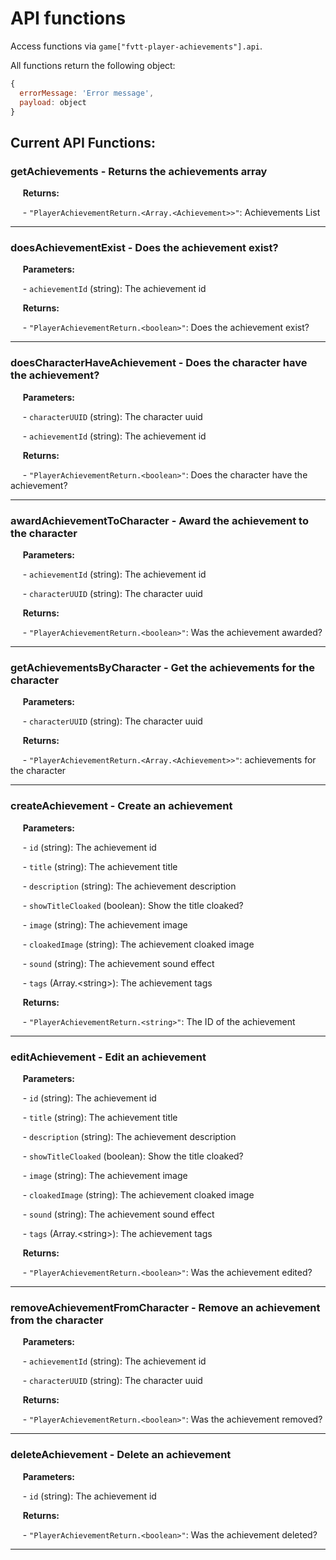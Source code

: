 # API functions

Access functions via `game["fvtt-player-achievements"].api`.

All functions return the following object:

  ```javascript
  {
    errorMessage: 'Error message',
    payload: object
  }
  ```

## Current API Functions:

### getAchievements - Returns the achievements array



&nbsp;&nbsp;&nbsp;&nbsp; **Returns:**

&nbsp;&nbsp;&nbsp;&nbsp;  - `"PlayerAchievementReturn.<Array.<Achievement>>"`: Achievements List

<hr/>


### doesAchievementExist - Does the achievement exist?


&nbsp;&nbsp;&nbsp;&nbsp; **Parameters:**

  &nbsp;&nbsp;&nbsp;&nbsp;  - `achievementId` (string): The achievement id

&nbsp;&nbsp;&nbsp;&nbsp; **Returns:**

&nbsp;&nbsp;&nbsp;&nbsp;  - `"PlayerAchievementReturn.<boolean>"`: Does the achievement exist?

<hr/>


### doesCharacterHaveAchievement - Does the character have the achievement?


&nbsp;&nbsp;&nbsp;&nbsp; **Parameters:**

  &nbsp;&nbsp;&nbsp;&nbsp;  - `characterUUID` (string): The character uuid

  &nbsp;&nbsp;&nbsp;&nbsp;  - `achievementId` (string): The achievement id

&nbsp;&nbsp;&nbsp;&nbsp; **Returns:**

&nbsp;&nbsp;&nbsp;&nbsp;  - `"PlayerAchievementReturn.<boolean>"`: Does the character have the achievement?

<hr/>


### awardAchievementToCharacter - Award the achievement to the character


&nbsp;&nbsp;&nbsp;&nbsp; **Parameters:**

  &nbsp;&nbsp;&nbsp;&nbsp;  - `achievementId` (string): The achievement id

  &nbsp;&nbsp;&nbsp;&nbsp;  - `characterUUID` (string): The character uuid

&nbsp;&nbsp;&nbsp;&nbsp; **Returns:**

&nbsp;&nbsp;&nbsp;&nbsp;  - `"PlayerAchievementReturn.<boolean>"`: Was the achievement awarded?

<hr/>


### getAchievementsByCharacter - Get the achievements for the character


&nbsp;&nbsp;&nbsp;&nbsp; **Parameters:**

  &nbsp;&nbsp;&nbsp;&nbsp;  - `characterUUID` (string): The character uuid

&nbsp;&nbsp;&nbsp;&nbsp; **Returns:**

&nbsp;&nbsp;&nbsp;&nbsp;  - `"PlayerAchievementReturn.<Array.<Achievement>>"`: achievements for the character

<hr/>


### createAchievement - Create an achievement


&nbsp;&nbsp;&nbsp;&nbsp; **Parameters:**

  &nbsp;&nbsp;&nbsp;&nbsp;  - `id` (string): The achievement id

  &nbsp;&nbsp;&nbsp;&nbsp;  - `title` (string): The achievement title

  &nbsp;&nbsp;&nbsp;&nbsp;  - `description` (string): The achievement description

  &nbsp;&nbsp;&nbsp;&nbsp;  - `showTitleCloaked` (boolean): Show the title cloaked?

  &nbsp;&nbsp;&nbsp;&nbsp;  - `image` (string): The achievement image

  &nbsp;&nbsp;&nbsp;&nbsp;  - `cloakedImage` (string): The achievement cloaked image

  &nbsp;&nbsp;&nbsp;&nbsp;  - `sound` (string): The achievement sound effect

  &nbsp;&nbsp;&nbsp;&nbsp;  - `tags` (Array.&lt;string&gt;): The achievement tags

&nbsp;&nbsp;&nbsp;&nbsp; **Returns:**

&nbsp;&nbsp;&nbsp;&nbsp;  - `"PlayerAchievementReturn.<string>"`: The ID of the achievement

<hr/>


### editAchievement - Edit an achievement


&nbsp;&nbsp;&nbsp;&nbsp; **Parameters:**

  &nbsp;&nbsp;&nbsp;&nbsp;  - `id` (string): The achievement id

  &nbsp;&nbsp;&nbsp;&nbsp;  - `title` (string): The achievement title

  &nbsp;&nbsp;&nbsp;&nbsp;  - `description` (string): The achievement description

  &nbsp;&nbsp;&nbsp;&nbsp;  - `showTitleCloaked` (boolean): Show the title cloaked?

  &nbsp;&nbsp;&nbsp;&nbsp;  - `image` (string): The achievement image

  &nbsp;&nbsp;&nbsp;&nbsp;  - `cloakedImage` (string): The achievement cloaked image

  &nbsp;&nbsp;&nbsp;&nbsp;  - `sound` (string): The achievement sound effect

  &nbsp;&nbsp;&nbsp;&nbsp;  - `tags` (Array.&lt;string&gt;): The achievement tags

&nbsp;&nbsp;&nbsp;&nbsp; **Returns:**

&nbsp;&nbsp;&nbsp;&nbsp;  - `"PlayerAchievementReturn.<boolean>"`: Was the achievement edited?

<hr/>


### removeAchievementFromCharacter - Remove an achievement from the character


&nbsp;&nbsp;&nbsp;&nbsp; **Parameters:**

  &nbsp;&nbsp;&nbsp;&nbsp;  - `achievementId` (string): The achievement id

  &nbsp;&nbsp;&nbsp;&nbsp;  - `characterUUID` (string): The character uuid

&nbsp;&nbsp;&nbsp;&nbsp; **Returns:**

&nbsp;&nbsp;&nbsp;&nbsp;  - `"PlayerAchievementReturn.<boolean>"`: Was the achievement removed?

<hr/>


### deleteAchievement - Delete an achievement


&nbsp;&nbsp;&nbsp;&nbsp; **Parameters:**

  &nbsp;&nbsp;&nbsp;&nbsp;  - `id` (string): The achievement id

&nbsp;&nbsp;&nbsp;&nbsp; **Returns:**

&nbsp;&nbsp;&nbsp;&nbsp;  - `"PlayerAchievementReturn.<boolean>"`: Was the achievement deleted?

<hr/>


